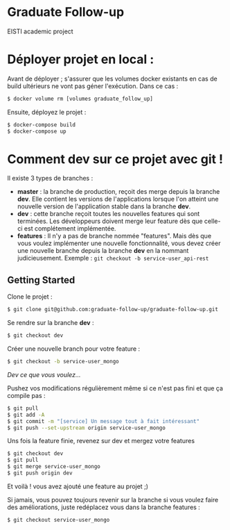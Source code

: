 # Graduate Follow-up

EISTI academic project

# Déployer projet en local : 
Avant de déployer ; s'assurer que les volumes docker existants en cas de build ultérieurs ne vont pas géner l'exécution. 
Dans ce cas : 
```sh
$ docker volume rm [volumes graduate_follow_up]
```
Ensuite, déployez le projet : 
```sh
$ docker-compose build
$ docker-compose up
```

# Comment dev sur ce projet avec git !

Il existe 3 types de branches :

- __master__ : la branche de production, reçoit des merge depuis la branche __dev__. Elle contient les versions de l'applications lorsque l'on atteint une nouvelle version de l'application stable dans la branche __dev__.
- __dev__ : cette branche reçoit toutes les nouvelles features qui sont terminées. Les développeurs doivent merge leur feature dès que celle-ci est complétement implémentée.
- __features__ : Il n'y a pas de branche nommée "features". Mais dès que vous voulez implémenter une nouvelle fonctionnalité, vous devez créer une nouvelle branche depuis la branche __dev__ en la nommant judicieusement. 
Exemple : `git checkout -b service-user_api-rest`


## Getting Started

Clone le projet :

```sh
$ git clone git@github.com:graduate-follow-up/graduate-follow-up.git
```

Se rendre sur la branche __dev__ :

```sh
$ git checkout dev
```

Créer une nouvelle branch pour votre feature :

```sh
$ git checkout -b service-user_mongo
```

*Dev ce que vous voulez...*

Pushez vos modifications régulièrement même si ce n'est pas fini et que ça compile pas : 
```sh
$ git pull
$ git add -A
$ git commit -m "[service] Un message tout à fait intéressant"
$ git push --set-upstream origin service-user_mongo
```

Uns fois la feature finie, revenez sur dev et mergez votre features

```sh
$ git checkout dev
$ git pull
$ git merge service-user_mongo 
$ git push origin dev
```

Et voilà ! vous avez ajouté une feature au projet ;)

Si jamais, vous pouvez toujours revenir sur la branche si vous voulez faire des améliorations, juste redéplacez vous dans la branche features :

```sh
$ git checkout service-user_mongo
```


